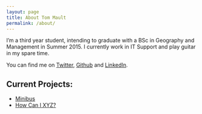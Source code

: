 ```yaml
---
layout: page
title: About Tom Mault
permalink: /about/
---
```


I’m a third year student, intending to graduate with a BSc in Geography and Management in Summer 2015. I currently work in IT Support and play guitar in my spare time.

You can find me on [Twitter](https://twitter.com/tmault), [Github](https://github.com/tmault) and [LinkedIn](http://uk.linkedin.com/in/tmault/).

## Current Projects:
* [Minibus](http://useminibus.com)
* [How Can I XYZ?](http://howcani.xyz)


